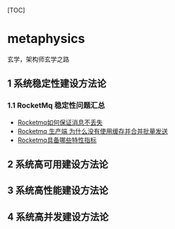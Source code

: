 [TOC]

# metaphysics

玄学，架构师玄学之路

## 1 系统稳定性建设方法论

### 1.1 RocketMq 稳定性问题汇总

- [Rocketmq如何保证消息不丢失](systemstability/Rocketmq如何保证消息不丢失.md)
- [Rocketmq 生产端 为什么没有使用缓存并合并批量发送](systemstability/Rocketmq生产端为什么没有是用缓存并合并批量发送.md)
- [Rocketmq具备哪些特性指标](systemstability/Rocketmq具备哪些特性指标.md)

## 2 系统高可用建设方法论

## 3 系统高性能建设方法论

## 4 系统高并发建设方法论